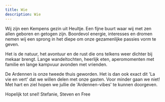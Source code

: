 ```yaml
---
title: Wie
description: Wie
---
```


Wij zijn een Kempens gezin uit Heultje. Een fijne buurt waar wij met zen allen geboren en getogen zijn. Boordevol energie, interesses en dromen nemen wij een sprong in het diepe om onze gezamenlijke passies vorm te geven.

Het is de natuur, het avontuur en de rust die ons telkens weer dichter bij mekaar brengt. Lange wandeltochten, heerlijk eten, aperomomenten met familie en lange kampvuur avonden met vrienden.

De Ardennen is onze tweede thuis geworden. Het is dan ook exact dit 'La vie en vert' dat we willen delen met onze gasten. Voor minder gaan we niet! Met hart en ziel hopen we jullie de 'Ardennen-vibes' te kunnen doorgeven.

Hopelijk tot snel! Stefanie, Steven en Free
